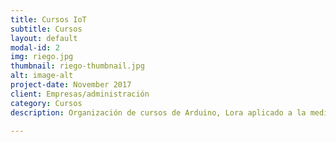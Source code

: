 ```yaml
---
title: Cursos IoT
subtitle: Cursos
layout: default
modal-id: 2
img: riego.jpg
thumbnail: riego-thumbnail.jpg
alt: image-alt
project-date: November 2017
client: Empresas/administración
category: Cursos
description: Organización de cursos de Arduino, Lora aplicado a la mediciones en agricultura.

---
```

